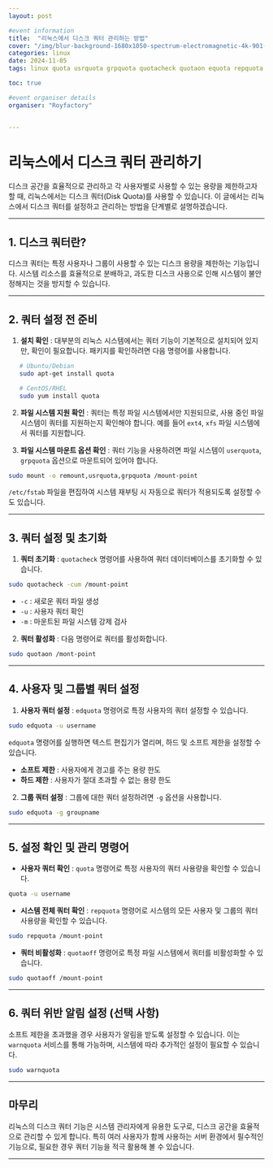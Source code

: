 ```yaml
---
layout: post

#event information
title:  "리눅스에서 디스크 쿼터 관리하는 방법"
cover: "/img/blur-background-1680x1050-spectrum-electromagnetic-4k-901-1.jpg"
categories: linux
date: 2024-11-05
tags: linux quota usrquota grpquota quotacheck quotaon equota repquota quotaoff warnquota

toc: true

#event organiser details
organiser: "Royfactory"


---
```


# 리눅스에서 디스크 쿼터 관리하기

디스크 공간을 효율적으로 관리하고 각 사용자별로 사용할 수 있는 용량을 제한하고자 할 때, 리눅스에서는 디스크 쿼터(Disk Quota)를 사용할 수 있습니다. 이 글에서는 리눅스에서 디스크 쿼터를 설정하고 관리하는 방법을 단계별로 설명하겠습니다.

---

## 1. 디스크 쿼터란?
디스크 쿼터는 특정 사용자나 그룹이 사용할 수 있는 디스크 용량을 제한하는 기능입니다. 시스템 리소스를 효율적으로 분배하고, 과도한 디스크 사용으로 인해 시스템이 불안정해지는 것을 방지할 수 있습니다.

---

## 2. 쿼터 설정 전 준비

1. **설치 확인** : 대부분의 리눅스 시스템에서는 쿼터 기능이 기본적으로 설치되어 있지만, 확인이 필요합니다. 패키지를 확인하려면 다음 명령어를 사용합니다.

```bash
   # Ubuntu/Debian
   sudo apt-get install quota

   # CentOS/RHEL
   sudo yum install quota
```

2. **파일 시스템 지원 확인** : 쿼터는 특정 파일 시스템에서만 지원되므로, 사용 중인 파일 시스템이 쿼터를 지원하는지 확인해야 합니다. 예를 들어 `ext4`, `xfs` 파일 시스템에서 쿼터를 지원합니다.

3. **파일 시스템 마운트 옵션 확인** : 쿼터 기능을 사용하려면 파일 시스템이 `userquota`, `grpquota` 옵션으로 마운트되어 있어야 합니다.

```bash
sudo mount -o remount,usrquota,grpquota /mount-point
```

`/etc/fstab` 파일을 편집하여 시스템 재부팅 시 자동으로 쿼터가 적용되도록 설정할 수도 있습니다.

---

## 3. 쿼터 설정 및 초기화

1. **쿼터 초기화** : `quotacheck` 명령어를 사용하여 쿼터 데이터베이스를 초기화할 수 있습니다.

```bash
sudo quotacheck -cum /mount-point
```

- `-c` : 새로운 쿼터 파일 생성
- `-u` : 사용자 쿼터 확인
- `-m` : 마운트된 파일 시스템 강제 검사

2. **쿼터 활성화** : 다음 명령어로 쿼터를 활성화합니다.

```bash
sudo quotaon /mont-point
```

---

## 4. 사용자 및 그룹별 쿼터 설정

1. **사용자 쿼터 설정** : `edquota` 명령어로 특정 사용자의 쿼터 설정할 수 있습니다.

```bash
sudo edquota -u username
```

`edquota` 명령어를 실행하면 텍스트 편집기가 열리며, 하드 및 소프트 제한을 설정할 수 있습니다.

- **소프트 제한** : 사용자에게 경고를 주는 용량 한도
- **하드 제한** : 사용자가 절대 초과할 수 없는 용량 한도

2. **그룹 쿼터 설정** : 그룹에 대한 쿼터 설정하려면 `-g` 옵션을 사용합니다.

```bash
sudo edquota -g groupname
```

---

## 5. 설정 확인 및 관리 명령어

- **사용자 쿼터 확인** : `quota` 명령어로 특정 사용자의 쿼터 사용량을 확인할 수 있습니다.

```bash
quota -u username
```

- **시스템 전체 쿼터 확인** : `repquota` 명령어로 시스템의 모든 사용자 및 그룹의 쿼터 사용량을 확인할 수 있습니다.

```bash
sudo repquota /mount-point
```

- **쿼터 비활성화** : `quotaoff` 명령어로 특정 파일 시스템에서 쿼터를 비활성화할 수 있습니다.

```bash
sudo quotaoff /mount-point
```

---

## 6. 쿼터 위반 알림 설정 (선택 사항)

소프트 제한을 초과했을 경우 사용자가 알림을 받도록 설정할 수 있습니다. 이는 `warnquota` 서비스를 통해 가능하며, 시스템에 따라 추가적인 설정이 필요할 수 있습니다.

```bash
sudo warnquota
```

---

## 마무리

리눅스의 디스크 쿼터 기능은 시스템 관리자에게 유용한 도구로, 디스크 공간을 효율적으로 관리할 수 있게 합니다. 특히 여러 사용자가 함께 사용하는 서버 환경에서 필수적인 기능으로, 필요한 경우 쿼터 기능을 적극 활용해 볼 수 있습니다.

---
